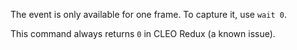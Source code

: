 The event is only available for one frame. To capture it, use `wait 0`.

This command always returns `0` in CLEO Redux (a known issue).

